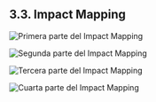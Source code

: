 ## **3.3. Impact Mapping**

![Primera parte del Impact Mapping](/Images/mapping-1.png)

![Segunda parte del Impact Mapping](/Images/mapping-2.png)

![Tercera parte del Impact Mapping](/Images/mapping-3.png)

![Cuarta parte del Impact Mapping](/Images/mapping-4.png)
